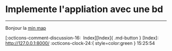 <!---ID: note-16072023-152554--->
# __Implemente l'appliation avec une bd__
----
Bonjour la [min map ](/note-13072023-234130)

[:octicons-comment-discussion-16:&nbsp; Index][Index]{ .md-button }
[Index]: http://127.0.0.1:8000/
:octicons-clock-24:{ style=color:green } 15:25:54
<!--- IDW: (/home/wz/wz-notes/docs/week-29072023.md)(note-16072023-152554.md) --->
<!--- ID: [Implemente l'appliation avec une bd](note-16072023-152554.md) --->
